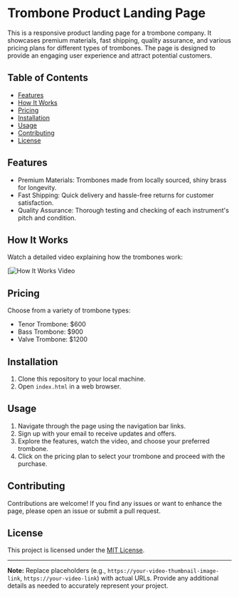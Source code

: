# Trombone Product Landing Page

This is a responsive product landing page for a trombone company. It showcases premium materials, fast shipping, quality assurance, and various pricing plans for different types of trombones. The page is designed to provide an engaging user experience and attract potential customers.

## Table of Contents

- [Features](#features)
- [How It Works](#how-it-works)
- [Pricing](#pricing)
- [Installation](#installation)
- [Usage](#usage)
- [Contributing](#contributing)
- [License](#license)


## Features

- Premium Materials: Trombones made from locally sourced, shiny brass for longevity.
- Fast Shipping: Quick delivery and hassle-free returns for customer satisfaction.
- Quality Assurance: Thorough testing and checking of each instrument's pitch and condition.

## How It Works

Watch a detailed video explaining how the trombones work:

[![How It Works Video](https://www.youtube-nocookie.com/embed/y8Yv4pnO7qc?rel=0&amp;controls=0&amp;showinfo=0)

## Pricing

Choose from a variety of trombone types:

- Tenor Trombone: $600
- Bass Trombone: $900
- Valve Trombone: $1200

## Installation

1. Clone this repository to your local machine.
2. Open `index.html` in a web browser.

## Usage

1. Navigate through the page using the navigation bar links.
2. Sign up with your email to receive updates and offers.
3. Explore the features, watch the video, and choose your preferred trombone.
4. Click on the pricing plan to select your trombone and proceed with the purchase.

## Contributing

Contributions are welcome! If you find any issues or want to enhance the page, please open an issue or submit a pull request.

## License

This project is licensed under the [MIT License](LICENSE).

---

**Note:** Replace placeholders (e.g., `https://your-video-thumbnail-image-link`, `https://your-video-link`) with actual URLs. Provide any additional details as needed to accurately represent your project.
